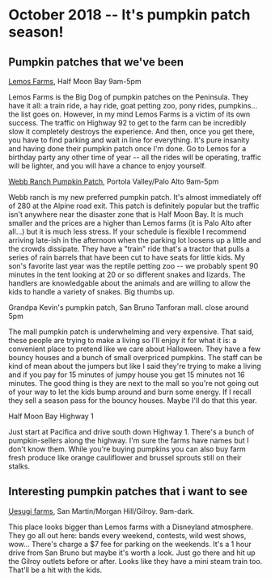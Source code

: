 October 2018 -- It's pumpkin patch season!
===


Pumpkin patches that we've been
---

[Lemos Farms](https://www.lemosfarm.com/seasonal/pumpkin-farm), Half Moon Bay 9am-5pm

Lemos Farms is the Big Dog of pumpkin patches on the Peninsula. They have it all: a train ride, a hay ride, goat petting zoo, pony rides, pumpkins... the list goes on. However, in my mind Lemos Farms is a victim of its own success. The traffic on Highway 92 to get to the farm can be incredibly slow it completely destroys the experience. And then, once you get there, you have to find parking and wait in line for everything. It's pure insanity and having done their pumpkin patch once I'm done. Go to Lemos for a birthday party any other time of year -- all the rides will be operating, traffic will be lighter, and you will have a chance to enjoy yourself.


[Webb Ranch Pumpkin Patch](http://www.webbranchinc.com/farmers_halloween.htm), Portola Valley/Palo Alto 9am-5pm

Webb ranch is my new preferred pumpkin patch. It's almost immediately off of 280 at the Alpine road exit. This patch is definitely popular but the traffic isn't anywhere near the disaster zone that is Half Moon Bay. It is much smaller and the prices are a higher than Lemos farms (it is Palo Alto after all...) but it is much less stress. If your schedule is flexible  I recommend arriving late-ish in the afternoon when the parking lot loosens up a little and the crowds dissipate. They have a "train" ride that's a tractor that pulls a series of rain barrels that have been cut to have seats for little kids. My son's favorite last year was the reptile petting zoo -- we probably spent 90 minutes in the tent looking at 20 or so different snakes and lizards. The handlers are knowledgable about the animals and are willing to allow the kids to handle a variety of snakes. Big thumbs up.

Grandpa Kevin's pumpkin patch, San Bruno Tanforan mall. close around 5pm

The mall pumpkin patch is underwhelming and very expensive. That said, these people are trying to make a living so I'll enjoy it for what it is: a convenient place to pretend like we care about Halloween. They have a few bouncy houses and a bunch of small overpriced pumpkins. The staff can be kind of mean about the jumpers but like I said they're trying to make a living and if you pay for 15 minutes of jumpy house you get 15 minutes not 16 minutes. The good thing is they are next to the mall so you're not going out of your way to let the kids bump around and burn some energy. If I recall they sell a season pass for the bouncy houses. Maybe I'll do that this year.

Half Moon Bay Highway 1

Just start at Pacifica and drive south down Highway 1. There's a bunch of pumpkin-sellers along the highway. I'm sure the farms have names but I don't know them. While you're buying pumpkins you can also buy farm fresh produce like orange cauliflower and brussel sprouts still on their stalks.


Interesting pumpkin patches that i want to see
---

[Uesugi farms](http://morganhillpumpkins.com/), San Martin/Morgan Hill/Gilroy. 9am-dark.

This place looks bigger than Lemos farms with a Disneyland atmosphere. They go all out here: bands every weekend, contests, wild west shows, wow... There's charge a $7 fee for parking on the weekends. It's a 1 hour drive from San Bruno but maybe it's worth a look. Just go there and hit up the Gilroy outlets before or after. Looks like they have a mini steam train too. That'll be a hit with the kids.

